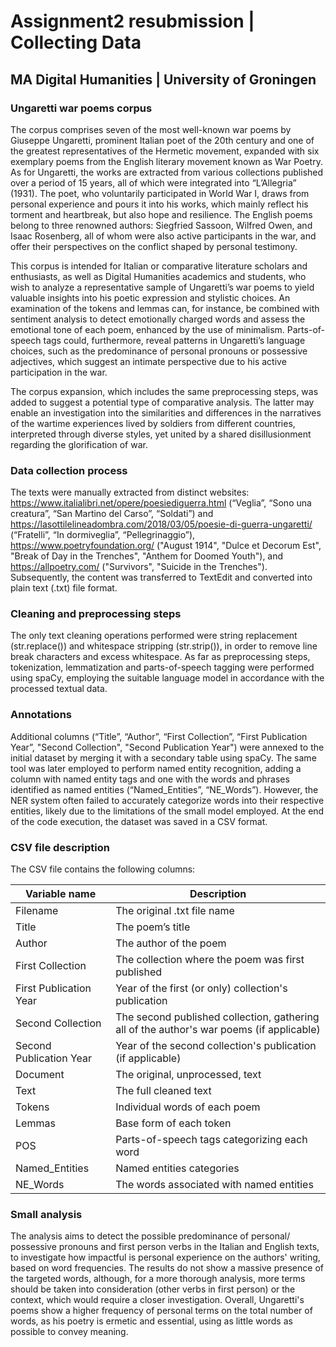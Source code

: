 # Assignment2 resubmission | Collecting Data 
## MA Digital Humanities | University of Groningen

### Ungaretti war poems corpus
The corpus comprises seven of the most well-known war poems by Giuseppe Ungaretti, prominent Italian poet of the 20th century and one of the greatest representatives of the Hermetic movement, expanded with six exemplary poems from the English literary movement known as War Poetry. As for Ungaretti, the works are extracted from various collections published over a period of 15 years, all of which were integrated into “L’Allegria” (1931). The poet, who voluntarily participated in World War I, draws from personal experience and pours it into his works, which mainly reflect his torment and heartbreak, but also hope and resilience. 
The English poems belong to three renowned authors: Siegfried Sassoon, Wilfred Owen, and Isaac Rosenberg, all of whom were also active participants in the war, and offer their perspectives on the conflict shaped by personal testimony. 

This corpus is intended for Italian or comparative literature scholars and enthusiasts, as well as Digital Humanities academics and students, who wish to analyze a representative sample of Ungaretti’s war poems to yield valuable insights into his poetic expression and stylistic choices. An examination of the tokens and lemmas can, for instance, be combined with sentiment analysis to detect emotionally charged words and assess the emotional tone of each poem, enhanced by the use of minimalism. Parts-of-speech tags could, furthermore, reveal patterns in Ungaretti’s language choices, such as the predominance of personal pronouns or possessive adjectives, which suggest an intimate perspective due to his active participation in the war. 

The corpus expansion, which includes the same preprocessing steps, was added to suggest a potential type of comparative analysis. The latter may enable an investigation into the similarities and differences in the narratives of the wartime experiences lived by soldiers from different countries, interpreted through diverse styles, yet united by a shared disillusionment regarding the glorification of war. 

### Data collection process
The texts were manually extracted from distinct websites: https://www.italialibri.net/opere/poesiediguerra.html (“Veglia”, “Sono una creatura”, “San Martino del Carso”, “Soldati”) and https://lasottilelineadombra.com/2018/03/05/poesie-di-guerra-ungaretti/ (“Fratelli”, “In dormiveglia”, “Pellegrinaggio”), https://www.poetryfoundation.org/ ("August 1914", "Dulce et Decorum Est", "Break of Day in the Trenches", "Anthem for Doomed Youth"), and https://allpoetry.com/ ("Survivors", "Suicide in the Trenches"). Subsequently, the content was transferred to TextEdit and converted into plain text (.txt) file format. 

### Cleaning and preprocessing steps
The only text cleaning operations performed were string replacement (str.replace()) and whitespace stripping (str.strip()), in order to remove line break characters and excess whitespace. 
As far as preprocessing steps, tokenization, lemmatization and parts-of-speech tagging were performed using spaCy, employing the suitable language model in accordance with the processed textual data.  

### Annotations
Additional columns (“Title”, “Author”, “First Collection”, “First Publication Year”, "Second Collection", "Second Publication Year") were annexed to the initial dataset by merging it with a secondary table using spaCy. The same tool was later employed to perform named entity recognition, adding a column with named entity tags and one with the words and phrases identified as named entities (“Named_Entities”, “NE_Words”). However, the NER system often failed to accurately categorize words into their respective entities, likely due to the limitations of the small model employed. 
At the end of the code execution, the dataset was saved in a CSV format. 

### CSV file description 
The CSV file contains the following columns: 

| Variable name | Description |
| ----------------------- | ------------------------------------------------------------------------------------------ |
| Filename                | The original .txt file name                                                                |
| Title                   | The poem’s title                                                                           |
| Author                  | The author of the poem                                                                     |
| First Collection        | The collection where the poem was first published                                          |
| First Publication Year  | Year of the first (or only) collection's publication                                       |
| Second Collection       | The second published collection, gathering all of the author's war poems (if applicable)   |
| Second Publication Year | Year of the second collection's publication (if applicable)                                |
| Document                | The original, unprocessed, text                                                            |
| Text                    | The full cleaned text                                                                      |
| Tokens                  | Individual words of each poem                                                              |
| Lemmas                  | Base form of each token                                                                    |
| POS                     | Parts-of-speech tags categorizing each word                                                |
| Named_Entities          | Named entities categories                                                                  |
| NE_Words                | The words associated with named entities                                                   |

### Small analysis 
The analysis aims to detect the possible predominance of personal/ possessive pronouns and first person verbs in the Italian and English 
texts, to investigate how impactful is personal experience on the authors' writing, based on word frequencies. The results do not show a massive presence of the targeted words, although, for a more thorough analysis, more terms should be taken into consideration (other verbs in first person) or the context, which would require a closer investigation.
Overall, Ungaretti's poems show a higher frequency of personal terms on the total number of words, as his poetry is ermetic and essential, using as little words as possible to convey meaning.  
